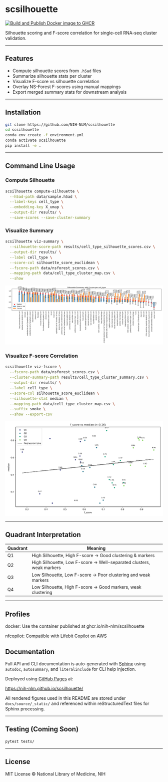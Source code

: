 # scsilhouette

[![Build and Publish Docker image to GHCR](https://github.com/NIH-NLM/scsilhouette/actions/workflows/docker-publish.yml/badge.svg)](https://github.com/NIH-NLM/scsilhouette/actions/workflows/docker-publish.yml)


Silhouette scoring and F-score correlation for single-cell RNA-seq cluster validation.

---

## Features

- Compute silhouette scores from `.h5ad` files
- Summarize silhouette stats per cluster
- Visualize F-score vs silhouette correlation
- Overlay NS-Forest F-scores using manual mappings
- Export merged summary stats for downstream analysis

---

## Installation

```bash
git clone https://github.com/NIH-NLM/scsilhouette
cd scsilhouette
conda env create -f environment.yml
conda activate scsilhouette
pip install -e .
```

---

## Command Line Usage

### Compute Silhouette

```bash
scsilhouette compute-silhouette \
  --h5ad-path data/sample.h5ad \
  --label-keys cell_type \
  --embedding-key X_umap \
  --output-dir results/ \
  --save-scores --save-cluster-summary
```

### Visualize Summary

```bash
scsilhouette viz-summary \
  --silhouette-score-path results/cell_type_silhouette_scores.csv \
  --output-dir results/ \
  --label cell_type \
  --score-col silhouette_score_euclidean \
  --fscore-path data/nsforest_scores.csv \
  --mapping-path data/cell_type_cluster_map.csv \
  --show
```

![Summary Bar Chart](docs/source/_static/cell_type_summary_silhouette_score_euclidean_.png)

### Visualize F-score Correlation

```bash
scsilhouette viz-fscore \
  --fscore-path data/nsforest_scores.csv \
  --cluster-summary-path results/cell_type_cluster_summary.csv \
  --output-dir results/ \
  --label cell_type \
  --score-col silhouette_score_euclidean \
  --silhouette-stat median \
  --mapping-path data/cell_type_cluster_map.csv \
  --suffix smoke \
  --show --export-csv
```

![F-score Correlation](docs/source/_static/cell_type_fscore_vs_median_smoke.png)

---

## Quadrant Interpretation

| Quadrant | Meaning                                                                 |
|----------|-------------------------------------------------------------------------|
| Q1       | High Silhouette, High F-score → Good clustering & markers            |
| Q2       | High Silhouette, Low F-score → Well-separated clusters, weak markers |
| Q3       | Low Silhouette, Low F-score → Poor clustering and weak markers       |
| Q4       | Low Silhouette, High F-score → Good markers, weak clustering         |

---

## Profiles
docker: Use the container published at ghcr.io/nih-nlm/scsilhouette

nfcopilot: Compatible with Lifebit Copilot on AWS

## Documentation

Full API and CLI documentation is auto-generated with [Sphinx](https://www.sphinx-doc.org/) using `autodoc`, `autosummary`, and `literalinclude` for CLI help injection.

Deployed using [GitHub Pages](https://pages.github.com/) at:

https://nih-nlm.github.io/scsilhouette/

All rendered figures used in this README are stored under `docs/source/_static/` and referenced within reStructuredText files for Sphinx processing.

---

## Testing (Coming Soon)

```bash
pytest tests/
```

---

## License

MIT License © National Library of Medicine, NIH

